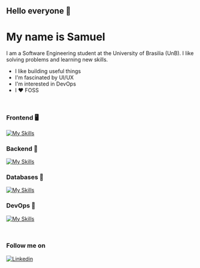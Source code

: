 ## Hello everyone 👋

# My name is Samuel

I am a Software Engineering student at the University of Brasilia (UnB). I like solving problems and learning new skills.

- I like building useful things
- I'm fascinated by UI/UX
- I'm interested in DevOps
- I ❤️ FOSS

<br>

### Frontend 🖥️

[![My Skills](https://skillicons.dev/icons?i=vue,react,tailwind)](https://sammyzord.dev)

### Backend 💽

[![My Skills](https://skillicons.dev/icons?i=python,nodejs,laravel)](https://sammyzord.dev)

### Databases 💾

[![My Skills](https://skillicons.dev/icons?i=postgres,mongo)](https://sammyzord.dev)

### DevOps 🔧

[![My Skills](https://skillicons.dev/icons?i=bash,docker)](https://sammyzord.dev)

<br>

### Follow me on

[![Linkedin](https://img.shields.io/badge/LinkedIn-0077B5?style=for-the-badge&logo=linkedin&logoColor=white)](https://www.linkedin.com/in/borges-sb/)
